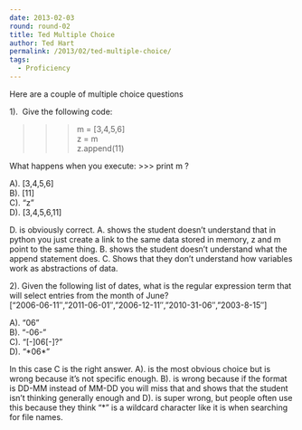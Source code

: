 ```yaml
---
date: 2013-02-03
round: round-02
title: Ted Multiple Choice
author: Ted Hart
permalink: /2013/02/ted-multiple-choice/
tags:
  - Proficiency
---
```

Here are a couple of multiple choice questions

1).  Give the following code:  
>>> m = [3,4,5,6]  
>>> z = m  
>>> z.append(11)

What happens when you execute: >>> print m ?

A). [3,4,5,6]  
B). [11]  
C). &#8220;z&#8221;  
D). [3,4,5,6,11]

D. is obviously correct. A. shows the student doesn&#8217;t understand that in python you just create a link to the same data stored in memory, z and m point to the same thing. B. shows the student doesn&#8217;t understand what the append statement does. C. Shows that they don&#8217;t understand how variables work as abstractions of data.

2). Given the following list of dates, what is the regular expression term that will select entries from the month of June?  
[&#8220;2006-06-11&#8243;,&#8221;2011-06-01&#8243;,&#8221;2006-12-11&#8243;,&#8221;2010-31-06&#8243;,&#8221;2003-8-15&#8243;]

A). &#8220;06&#8221;  
B). &#8220;-06-&#8221;  
C). &#8220;[-]06[-]?&#8221;  
D). &#8220;\*06\*&#8221;

In this case C is the right answer. A). is the most obvious choice but is wrong because it&#8217;s not specific enough. B). is wrong because if the format is DD-MM instead of MM-DD you will miss that and shows that the student isn&#8217;t thinking generally enough and D). is super wrong, but people often use this because they think &#8220;*&#8221; is a wildcard character like it is when searching for file names.
